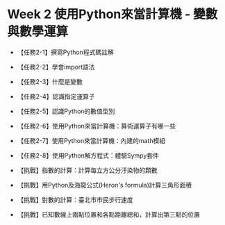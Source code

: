 # Week 2 使用Python來當計算機 - 變數與數學運算

* 【任務2-1】撰寫Python程式碼註解

* 【任務2-2】學會import語法

* 【任務2-3】什麼是變數

* 【任務2-4】認識指定運算子

* 【任務2-5】認識Python的數值型別

* 【任務2-6】使用Python來當計算機：算術運算子有哪一些

* 【任務2-7】使用Python來當計算機：內建的math模組

* 【任務2-8】使用Python解方程式：體驗Sympy套件

* 【挑戰】指數的計算：計算每立方公分汙染物的顆數

* 【挑戰】用Python及海龍公式(Heron's formula)計算三角形面積

* 【挑戰】對數的計算：臺北市市民步行速度

* 【挑戰】已知數線上兩點位置和各點距離總和，計算出第三點的位置
